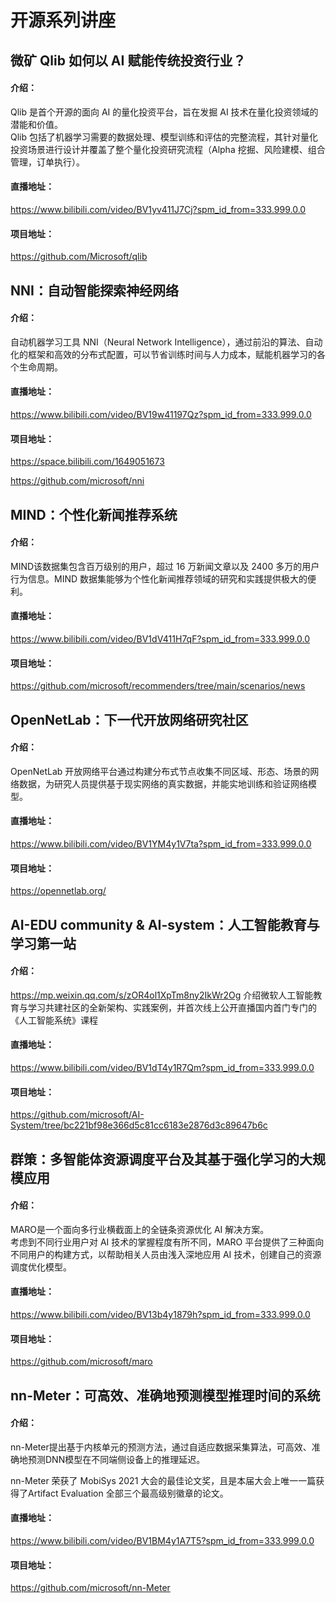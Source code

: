 # 开源系列讲座
##  微矿 Qlib 如何以 AI 赋能传统投资行业？
#### 介绍：
Qlib 是首个开源的面向 AI 的量化投资平台，旨在发掘 AI 技术在量化投资领域的潜能和价值。  
Qlib 包括了机器学习需要的数据处理、模型训练和评估的完整流程，其针对量化投资场景进行设计并覆盖了整个量化投资研究流程（Alpha 挖掘、风险建模、组合管理，订单执行）。
#### 直播地址：
https://www.bilibili.com/video/BV1yv411J7Cj?spm_id_from=333.999.0.0
#### 项目地址：
https://github.com/Microsoft/qlib  
  
  

## NNI：自动智能探索神经网络
#### 介绍：

自动机器学习工具 NNI（Neural Network Intelligence），通过前沿的算法、自动化的框架和高效的分布式配置，可以节省训练时间与人力成本，赋能机器学习的各个生命周期。
#### 直播地址：
https://www.bilibili.com/video/BV19w41197Qz?spm_id_from=333.999.0.0
#### 项目地址：
https://space.bilibili.com/1649051673  

https://github.com/microsoft/nni


## MIND：个性化新闻推荐系统
#### 介绍：
MIND该数据集包含百万级别的用户，超过 16 万新闻文章以及 2400 多万的用户行为信息。MIND 数据集能够为个性化新闻推荐领域的研究和实践提供极大的便利。
#### 直播地址：
https://www.bilibili.com/video/BV1dV411H7qF?spm_id_from=333.999.0.0
#### 项目地址：
https://github.com/microsoft/recommenders/tree/main/scenarios/news


## OpenNetLab：下一代开放网络研究社区
#### 介绍：
OpenNetLab 开放网络平台通过构建分布式节点收集不同区域、形态、场景的网络数据，为研究人员提供基于现实网络的真实数据，并能实地训练和验证网络模型。
#### 直播地址：
https://www.bilibili.com/video/BV1YM4y1V7ta?spm_id_from=333.999.0.0
#### 项目地址：
https://opennetlab.org/

## AI-EDU community & AI-system：人工智能教育与学习第一站
#### 介绍：
https://mp.weixin.qq.com/s/zOR4ol1XpTm8ny2IkWr2Og
介绍微软人工智能教育与学习共建社区的全新架构、实践案例，并首次线上公开直播国内首门专门的《人工智能系统》课程
#### 直播地址：
https://www.bilibili.com/video/BV1dT4y1R7Qm?spm_id_from=333.999.0.0
#### 项目地址：
https://github.com/microsoft/AI-System/tree/bc221bf98e366d5c81cc6183e2876d3c89647b6c



## 群策：多智能体资源调度平台及其基于强化学习的大规模应用
#### 介绍：
MARO是一个面向多行业横截面上的全链条资源优化 AI 解决方案。  
考虑到不同行业用户对 AI 技术的掌握程度有所不同，MARO 平台提供了三种面向不同用户的构建方式，以帮助相关人员由浅入深地应用 AI 技术，创建自己的资源调度优化模型。
#### 直播地址：
https://www.bilibili.com/video/BV13b4y1879h?spm_id_from=333.999.0.0
#### 项目地址：
https://github.com/microsoft/maro

## nn-Meter：可高效、准确地预测模型推理时间的系统
#### 介绍：
nn-Meter提出基于内核单元的预测方法，通过自适应数据采集算法，可高效、准确地预测DNN模型在不同端侧设备上的推理延迟。 

nn-Meter 荣获了 MobiSys 2021 大会的最佳论文奖，且是本届大会上唯一一篇获得了Artifact Evaluation 全部三个最高级别徽章的论文。 
#### 直播地址：
https://www.bilibili.com/video/BV1BM4y1A7T5?spm_id_from=333.999.0.0
#### 项目地址：
https://github.com/microsoft/nn-Meter